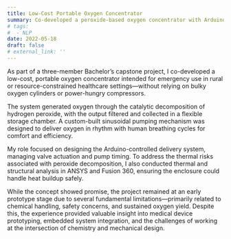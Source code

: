 ```yaml
---
title: Low-Cost Portable Oxygen Concentrator
summary: Co-developed a peroxide-based oxygen concentrator with Arduino-controlled delivery and thermal simulations as part of a capstone project; remained at an early prototype stage due to fundamental design challenges.
# tags:
#  - NLP
date: 2022-05-18
draft: false
# external_link: ''
---
```


As part of a three-member Bachelor’s capstone project, I co-developed a low-cost, portable oxygen concentrator intended for emergency use in rural or resource-constrained healthcare settings—without relying on bulky oxygen cylinders or power-hungry compressors.

The system generated oxygen through the catalytic decomposition of hydrogen peroxide, with the output filtered and collected in a flexible storage chamber. A custom-built sinusoidal pumping mechanism was designed to deliver oxygen in rhythm with human breathing cycles for comfort and efficiency.

My role focused on designing the Arduino-controlled delivery system, managing valve actuation and pump timing. To address the thermal risks associated with peroxide decomposition, I also conducted thermal and structural analysis in ANSYS and Fusion 360, ensuring the enclosure could handle heat buildup safely.

While the concept showed promise, the project remained at an early prototype stage due to several fundamental limitations—primarily related to chemical handling, safety concerns, and sustained oxygen yield. Despite this, the experience provided valuable insight into medical device prototyping, embedded system integration, and the challenges of working at the intersection of chemistry and mechanical design.